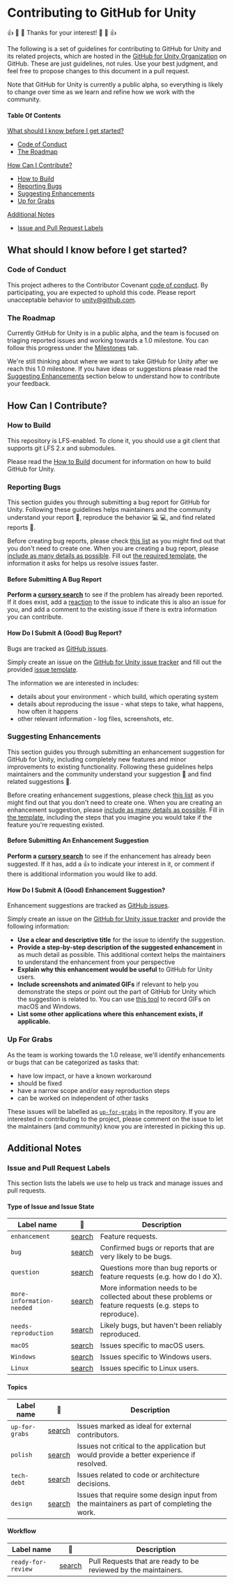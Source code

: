 # Contributing to GitHub for Unity

:+1: :tada: :sparkling_heart: Thanks for your interest! :sparkling_heart: :tada: :+1:

The following is a set of guidelines for contributing to GitHub for Unity and its
related projects, which are hosted in the [GitHub for Unity Organization](https://github.com/github-for-unity)
on GitHub. These are just guidelines, not rules. Use your best judgment, and
feel free to propose changes to this document in a pull request.

Note that GitHub for Unity is currently a public alpha, so everything is likely to
change over time as we learn and refine how we work with the community.

#### Table Of Contents

[What should I know before I get started?](#what-should-i-know-before-i-get-started)
  * [Code of Conduct](#code-of-conduct)
  * [The Roadmap](#the-roadmap)

[How Can I Contribute?](#how-can-i-contribute)
  * [How to Build](#how-to-build)
  * [Reporting Bugs](#reporting-bugs)
  * [Suggesting Enhancements](#suggesting-enhancements)
  * [Up for Grabs](#up-for-grabs)

[Additional Notes](#additional-notes)
  * [Issue and Pull Request Labels](#issue-and-pull-request-labels)

## What should I know before I get started?

### Code of Conduct

This project adheres to the Contributor Covenant [code of conduct](CODE_OF_CONDUCT.md).
By participating, you are expected to uphold this code.
Please report unacceptable behavior to [unity@github.com](mailto:unity@github.com).

### The Roadmap

Currently GitHub for Unity is in a public alpha, and the team is focused on
triaging reported issues and working towards a 1.0 milestone.
You can follow this progress under the [Milestones](https://github.com/github-for-unity/Unity/milestones)
tab.

We're still thinking about where we want to take GitHub for Unity after we reach
this 1.0 milestone. If you have ideas or suggestions please read the [Suggesting Enhancements](#suggesting-enhancements)
section below to understand how to contribute your feedback.

## How Can I Contribute?

### How to Build

This repository is LFS-enabled. To clone it, you should use a git client that supports git LFS 2.x and submodules.

Please read the [How to Build](./docs/contributing/how-to-build.md) document for information on how to build GitHub for Unity.

### Reporting Bugs

This section guides you through submitting a bug report for GitHub for Unity.
Following these guidelines helps maintainers and the community understand your
report :pencil:, reproduce the behavior :computer: :computer:, and find related
reports :mag_right:.

Before creating bug reports, please check [this list](#before-submitting-a-bug-report)
as you might find out that you don't need to create one. When you are creating
a bug report, please [include as many details as possible](#how-do-i-submit-a-good-bug-report).
Fill out [the required template](./.github/ISSUE_TEMPLATE.md), the information
it asks for helps us resolve issues faster.

#### Before Submitting A Bug Report

**Perform a [cursory search](https://github.com/github-for-unity/Unity/labels/bug)**
to see if the problem has already been reported. If it does exist, add a
[reaction](https://help.github.com/articles/about-discussions-in-issues-and-pull-requests/#reacting-to-ideas-in-issues-and-pull-requests)
to the issue to indicate this is also an issue for you, and add a
comment to the existing issue if there is extra information you can contribute.

#### How Do I Submit A (Good) Bug Report?

Bugs are tracked as [GitHub issues](https://guides.github.com/features/issues/).

Simply create an issue on the [GitHub for Unity issue tracker](https://github.com/github-for-unity/Unity/issues)
and fill out the provided [issue template](./.github/ISSUE_TEMPLATE.md).

The information we are interested in includes:

 - details about your environment - which build, which operating system
 - details about reproducing the issue - what steps to take, what happens, how
   often it happens
 - other relevant information - log files, screenshots, etc.

### Suggesting Enhancements

This section guides you through submitting an enhancement suggestion for
GitHub for Unity, including completely new features and minor improvements to
existing functionality. Following these guidelines helps maintainers and the
community understand your suggestion :pencil: and find related suggestions
:mag_right:.

Before creating enhancement suggestions, please check [this list](#before-submitting-an-enhancement-suggestion)
as you might find out that you don't need to create one. When you are creating
an enhancement suggestion, please [include as many details as possible](#how-do-i-submit-a-good-enhancement-suggestion).
Fill in [the template](./.github/ISSUE_TEMPLATE.md), including the steps
that you imagine you would take if the feature you're requesting existed.

#### Before Submitting An Enhancement Suggestion

**Perform a [cursory search](https://github.com/github-for-unity/Unity/labels/enhancement)**
to see if the enhancement has already been suggested. If it has, add a
:thumbsup: to indicate your interest in it, or comment if there is additional
information you would like to add.

#### How Do I Submit A (Good) Enhancement Suggestion?

Enhancement suggestions are tracked as [GitHub issues](https://guides.github.com/features/issues/).

Simply create an issue on the [GitHub for Unity issue tracker](https://github.com/github-for-unity/Unity/issues)
and provide the following information:

* **Use a clear and descriptive title** for the issue to identify the
  suggestion.
* **Provide a step-by-step description of the suggested enhancement** in as
  much detail as possible. This additional context helps the maintainers to
  understand the enhancement from your perspective
* **Explain why this enhancement would be useful** to GitHub for Unity users.
* **Include screenshots and animated GIFs** if relevant to help you demonstrate
  the steps or point out the part of GitHub for Unity which the suggestion is
  related to. You can use [this tool](http://www.cockos.com/licecap/) to record
  GIFs on macOS and Windows.
* **List some other applications where this enhancement exists, if applicable.**

### Up For Grabs

As the team is working towards the 1.0 release, we'll identify enhancements or
bugs that can be categorized as tasks that:

 - have low impact, or have a known workaround
 - should be fixed
 - have a narrow scope and/or easy reproduction steps
 - can be worked on independent of other tasks

These issues will be labelled as [`up-for-grabs`](https://github.com/github-for-unity/Unity/labels/up-for-grabs)
in the repository. If you are interested in contributing to the project, please
comment on the issue to let the maintainers (and community) know you are
interested in picking this up.

## Additional Notes

### Issue and Pull Request Labels

This section lists the labels we use to help us track and manage issues and
pull requests.

#### Type of Issue and Issue State

| Label name | :mag_right: | Description |
| --- | --- | --- |
| `enhancement` | [search](https://github.com/github-for-unity/Unity/labels/enhancement) | Feature requests. |
| `bug` | [search](https://github.com/github-for-unity/Unity/labels/bug)  | Confirmed bugs or reports that are very likely to be bugs. |
| `question` | [search](https://github.com/github-for-unity/Unity/labels/question)  | Questions more than bug reports or feature requests (e.g. how do I do X). |
| `more-information-needed` | [search](https://github.com/github-for-unity/Unity/labels/more-information-needed) | More information needs to be collected about these problems or feature requests (e.g. steps to reproduce). |
| `needs-reproduction` | [search](https://github.com/github-for-unity/Unity/labels/needs-reproduction)  | Likely bugs, but haven't been reliably reproduced. |
| `macOS` | [search](https://github.com/github-for-unity/Unity/labels/macOS)  | Issues specific to macOS users. |
| `Windows` | [search](https://github.com/github-for-unity/Unity/labels/Windows)  | Issues specific to Windows users. |
| `Linux` | [search](https://github.com/github-for-unity/Unity/labels/Linux)  | Issues specific to Linux users. |

#### Topics

| Label name | :mag_right: | Description |
| --- | --- | --- |
| `up-for-grabs` | [search](https://github.com/github-for-unity/Unity/labels/up-for-grabs)  | Issues marked as ideal for external contributors. |
| `polish` | [search](https://github.com/github-for-unity/Unity/labels/polish) | Issues not critical to the application but would provide a better experience if resolved. |
| `tech-debt` | [search](https://github.com/github-for-unity/Unity/labels/tech-debt) | Issues related to code or architecture decisions. |
| `design` | [search](https://github.com/github-for-unity/Unity/labels/design)  | Issues that require some design input from the maintainers as part of completing the work. |

#### Workflow

| Label name | :mag_right: | Description |
| --- | --- | --- |
| `ready-for-review` | [search](https://github.com/github-for-unity/Unity/labels/ready-for-review)  | Pull Requests that are ready to be reviewed by the maintainers. |
